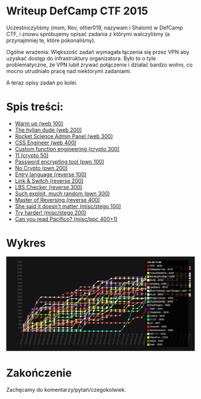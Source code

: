 # Writeup DefCamp CTF 2015

Uczestniczyliśmy (msm, Rev, other019, nazywam i Shalom) w DefCamp CTF, i znowu spróbujemy opisać zadania z którymi walczyliśmy (a przynajmniej te, które pokonaliśmy).

Ogólne wrażenia:
Większość zadań wymagała łączenia się przez VPN aby uzyskać dostęp do infrastruktury organizatora. Było to o tyle problematyczne, że VPN lubił zrywać połączenie i działać bardzo wolno, co mocno utrudniało pracę nad niektórymi zadaniami.

A teraz opisy zadań po kolei.

# Spis treści:
* [Warm up (web 100)](web_100)
* [The hylian dude (web 200)]()
* [Rocket Science Admin Panel (web 300)]()
* [CSS Engineer (web 400)]()
* [Custom function engineering (crypto 300)](crypto_300_custom_function)
* [11 (crypto 50)](crypto_50)
* [Password encrypting tool (pwn 100)]()
* [No Crypto (pwn 200)]()
* [Entry language (reverse 100)](re_100_entry)
* [Link & Switch (reverse 200)](re_200_link)
* [LBS Checker (reverse 300)](re_300_lbs_checker) 
* [Such exploit, much random (pwn 300)]()
* [Master of Reversing (reverse 400)](re_400_master_of_reversing)
* [She said it doesn't matter (misc/stego 100)](misc_100_doesnt_matter)
* [Try harder! (misc/stego 200)](misc_200_try_harder)
* [Can you read Pacifico? (misc/ppc 400+1)](misc_400_captcha)

# Wykres

![](chart.png)

# Zakończenie

Zachęcamy do komentarzy/pytań/czegokolwiek.
